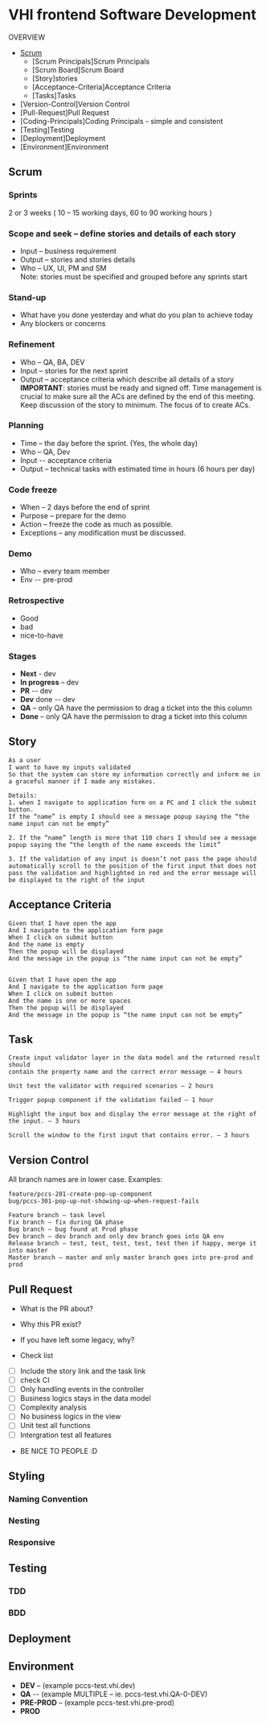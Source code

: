# VHI frontend Software Development
OVERVIEW
- [Scrum](#Scrum)
  - [Scrum Principals]Scrum Principals
  - [Scrum Board]Scrum Board
  - [Story]stories
  - [Acceptance-Criteria]Acceptance Criteria
  - [Tasks]Tasks
- [Version-Control]Version Control
- [Pull-Request]Pull Request
- [Coding-Principals]Coding Principals - simple and consistent
- [Testing]Testing
- [Deployment]Deployment
- [Environment]Environment

## Scrum
### Sprints  
2 or 3 weeks ( 10 – 15 working days, 60 to 90 working hours )      
### Scope and seek – define stories and details of each story  
- Input – business requirement  
- Output – stories and stories details  
- Who – UX, UI, PM and SM  
Note: stories must be specified and grouped before any sprints start  
### Stand-up  
- What have you done yesterday and what do you plan to achieve today  
- Any blockers or concerns  
### Refinement  
- Who – QA, BA, DEV  
- Input – stories for the next sprint  
- Output – acceptance criteria which describe all details of a story    
**IMPORTANT**: stories must be ready and signed off. Time management is crucial to make sure all the ACs are defined by the end of this meeting. Keep discussion of the story to minimum. The focus of to create ACs.
### Planning  
- Time – the day before the sprint. (Yes, the whole day)  
- Who – QA, Dev  
- Input -- acceptance criteria  
- Output – technical tasks with estimated time in hours (6 hours per day)  
### Code freeze  
- When – 2 days before the end of sprint  
- Purpose – prepare for the demo  
- Action – freeze the code as much as possible.  
- Exceptions – any modification must be discussed.  
### Demo  
- Who – every team member  
- Env -- pre-prod    
### Retrospective  
- Good
- bad
- nice-to-have	  

### Stages
- __Next__ - dev
- __In progress__ – dev
- __PR__ -- dev
- __Dev__ done -- dev
- __QA__ – only QA have the permission to drag a ticket into the this column
- __Done__ – only QA have the permission to drag a ticket into this column


## Story
```
As a user   
I want to have my inputs validated  
So that the system can store my information correctly and inform me in a graceful manner if I made any mistakes.    

Details:  
1. when I navigate to application form on a PC and I click the submit button.  
If the “name” is empty I should see a message popup saying the “the name input can not be empty”  

2. If the “name” length is more that 110 chars I should see a message popup saying the “the length of the name exceeds the limit”  

3. If the validation of any input is doesn’t not pass the page should automatically scroll to the position of the first input that does not pass the validation and highlighted in red and the error message will be displayed to the right of the input
```
## Acceptance Criteria
```
Given that I have open the app  
And I navigate to the application form page  
When I click on submit button  
And the name is empty   
Then the popup will be displayed  
And the message in the popup is “the name input can not be empty”  


Given that I have open the app  
And I navigate to the application form page
When I click on submit button
And the name is one or more spaces 
Then the popup will be displayed
And the message in the popup is “the name input can not be empty”
```
## Task
```
Create input validator layer in the data model and the returned result should  
contain the property name and the correct error message – 4 hours  
```
```  
Unit test the validator with required scenarios – 2 hours  
```
```
Trigger popup component if the validation failed – 1 hour  
```
```
Highlight the input box and display the error message at the right of the input. – 3 hours  
```
```
Scroll the window to the first input that contains error. – 3 hours
```

## Version Control
All branch names are in lower case. Examples:

```feature/pccs-201-create-pop-up-component```  
```bug/pccs-301-pop-up-not-showing-up-when-request-fails```  

```Feature branch – task level```  
```Fix branch – fix during QA phase```  
```Bug branch – bug found at Prod phase```  
```Dev branch – dev branch and only dev branch goes into QA env```  
```Release branch – test, test, test, test, test then if happy, merge it into master```  
```Master branch – master and only master branch goes into pre-prod and prod```  

## Pull Request
- What is the PR about?
- Why this PR exist?
- If you have left some legacy, why?

- Check list  
- [ ] Include the story link and the task link
- [ ] check CI
- [ ] Only handling events in the controller
- [ ] Business logics stays in the data model
- [ ] Complexity analysis
- [ ] No business logics in the view
- [ ] Unit test all functions
- [ ] Intergration test all features
- BE NICE TO PEOPLE :D

## Styling  
### Naming Convention
### Nesting
### Responsive

## Testing  
### TDD
### BDD

## Deployment  

## Environment  
- __DEV__ – (example pccs-test.vhi.dev)
- __QA__ --  (example MULTIPLE – ie. pccs-test.vhi.QA-0-DEV)
- __PRE-PROD__ – (example pccs-test.vhi.pre-prod)
- __PROD__ 



